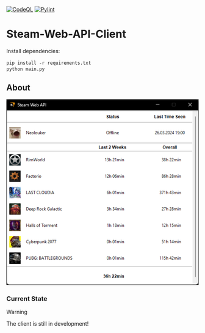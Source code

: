 [![CodeQL](https://github.com/neolouker/Steam-Web-API-Client/actions/workflows/codeql.yml/badge.svg)](https://github.com/neolouker/Steam-Web-API-Client/actions/workflows/codeql.yml)
[![Pylint](https://github.com/neolouker/Steam-Web-API-Client/actions/workflows/pylint.yml/badge.svg)](https://github.com/neolouker/Steam-Web-API-Client/actions/workflows/pylint.yml)

# Steam-Web-API-Client

Install dependencies:
```command
pip install -r requirements.txt
python main.py
```

## About

![Image](steam_web_api_client/assets/Screenshot.png)

### Current State

> [!WARNING]
> The client is still in development!
